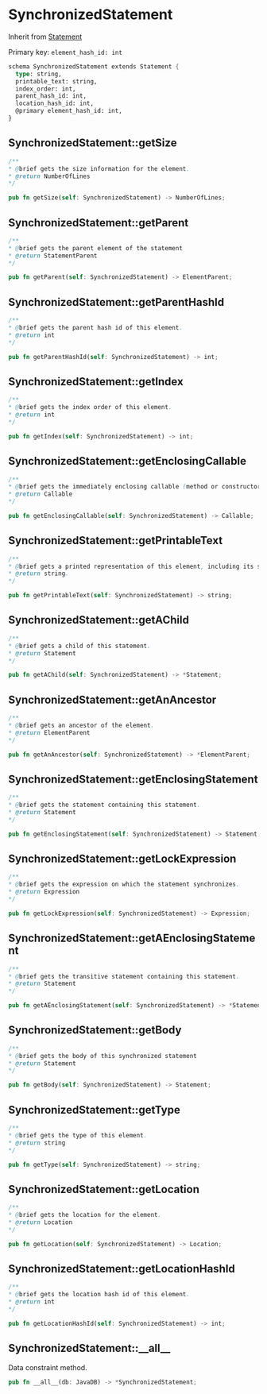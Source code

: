 # SynchronizedStatement

Inherit from [Statement](./Statement.md)

Primary key: `element_hash_id: int`

```rust
schema SynchronizedStatement extends Statement {
  type: string,
  printable_text: string,
  index_order: int,
  parent_hash_id: int,
  location_hash_id: int,
  @primary element_hash_id: int,
}
```
## SynchronizedStatement::getSize

```java
/**
* @brief gets the size information for the element.
* @return NumberOfLines
*/
```
```rust
pub fn getSize(self: SynchronizedStatement) -> NumberOfLines;
```
## SynchronizedStatement::getParent

```java
/**
* @brief gets the parent element of the statement
* @return StatementParent 
*/
```
```rust
pub fn getParent(self: SynchronizedStatement) -> ElementParent;
```
## SynchronizedStatement::getParentHashId

```java
/**
* @brief gets the parent hash id of this element.
* @return int
*/
```
```rust
pub fn getParentHashId(self: SynchronizedStatement) -> int;
```
## SynchronizedStatement::getIndex

```java
/**
* @brief gets the index order of this element.
* @return int
*/
```
```rust
pub fn getIndex(self: SynchronizedStatement) -> int;
```
## SynchronizedStatement::getEnclosingCallable

```java
/**
* @brief gets the immediately enclosing callable (method or constructor) whose body contains this statement.
* @return Callable 
*/
```
```rust
pub fn getEnclosingCallable(self: SynchronizedStatement) -> Callable;
```
## SynchronizedStatement::getPrintableText

```java
/**
* @brief gets a printed representation of this element, including its structure where applicable.
* @return string.
*/
```
```rust
pub fn getPrintableText(self: SynchronizedStatement) -> string;
```
## SynchronizedStatement::getAChild

```java
/**
* @brief gets a child of this statement.
* @return Statement 
*/
```
```rust
pub fn getAChild(self: SynchronizedStatement) -> *Statement;
```
## SynchronizedStatement::getAnAncestor

```java
/**
* @brief gets an ancestor of the element.
* @return ElementParent 
*/
```
```rust
pub fn getAnAncestor(self: SynchronizedStatement) -> *ElementParent;
```
## SynchronizedStatement::getEnclosingStatement

```java
/**
* @brief gets the statement containing this statement.
* @return Statement 
*/
```
```rust
pub fn getEnclosingStatement(self: SynchronizedStatement) -> Statement;
```
## SynchronizedStatement::getLockExpression

```java
/**
* @brief gets the expression on which the statement synchronizes.
* @return Expression 
*/
```
```rust
pub fn getLockExpression(self: SynchronizedStatement) -> Expression;
```
## SynchronizedStatement::getAEnclosingStatement

```java
/**
* @brief gets the transitive statement containing this statement.
* @return Statement 
*/
```
```rust
pub fn getAEnclosingStatement(self: SynchronizedStatement) -> *Statement;
```
## SynchronizedStatement::getBody

```java
/**
* @brief gets the body of this synchronized statement
* @return Statement 
*/
```
```rust
pub fn getBody(self: SynchronizedStatement) -> Statement;
```
## SynchronizedStatement::getType

```java
/**
* @brief gets the type of this element.
* @return string
*/
```
```rust
pub fn getType(self: SynchronizedStatement) -> string;
```
## SynchronizedStatement::getLocation

```java
/**
* @brief gets the location for the element.
* @return Location
*/
```
```rust
pub fn getLocation(self: SynchronizedStatement) -> Location;
```
## SynchronizedStatement::getLocationHashId

```java
/**
* @brief gets the location hash id of this element.
* @return int
*/
```
```rust
pub fn getLocationHashId(self: SynchronizedStatement) -> int;
```
## SynchronizedStatement::\_\_all\_\_

Data constraint method.

```rust
pub fn __all__(db: JavaDB) -> *SynchronizedStatement;
```
